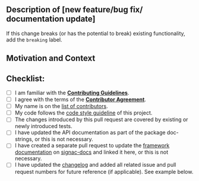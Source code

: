<!-- Provide a general summary of your changes in the Title above -->


## Description of [new feature/bug fix/ documentation update]
If this change breaks (or has the potential to break) existing functionality, add the `breaking` label.

<!-- Describe your changes in detail -->

## Motivation and Context
<!-- Why is this change required? What problem does it solve? -->
<!-- If it fixes an open issue, please link to the issue here. -->


## Checklist:
<!-- Please select all items that apply either now or after creating the pull request. -->
<!-- If you are unsure about any of these items, do not hesitate to ask! -->
- [ ] I am familiar with the [**Contributing Guidelines**](https://github.com/glotzerlab/signac/blob/master/CONTRIBUTING.md).
- [ ] I agree with the terms of the [**Contributor Agreement**](https://github.com/glotzerlab/signac/blob/master/ContributorAgreement.md).
- [ ] My name is on the [list of contributors](https://github.com/glotzerlab/signac/blob/master/contributors.yaml).
- [ ] My code follows the [code style guideline](https://github.com/glotzerlab/signac/blob/master/CONTRIBUTING.md#code-style) of this project.
- [ ] The changes introduced by this pull request are covered by existing or newly introduced tests.
- [ ] I have updated the API documentation as part of the package doc-strings, or this is not necessary.
- [ ] I have created a separate pull request to update the [framework documentation](https://docs.signac.io/) on [signac-docs](https://github.com/glotzerlab/signac-docs) and linked it here, or this is not necessary.
- [ ] I have updated the [changelog](https://github.com/glotzerlab/signac/blob/master/changelog.txt) and added all related issue and pull request numbers for future reference (if applicable). See example below.
<!-- Example for a changelog entry: `Fix issue with launching rockets to the moon (#101, #212).` -->

